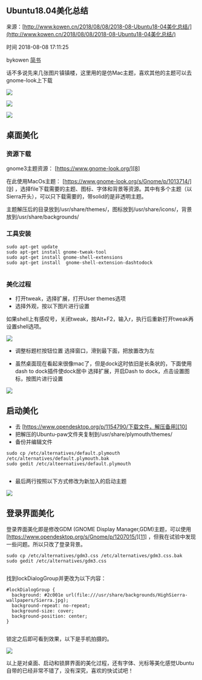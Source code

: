 ## Ubuntu18.04美化总结

来源：[http://www.kowen.cn/2018/08/08/2018-08-Ubuntu18-04美化总结/](http://www.kowen.cn/2018/08/08/2018-08-Ubuntu18-04美化总结/)

时间 2018-08-08 17:11:25

 
  
bykowen [简书][7]
 
话不多说先来几张图片镇镇楼，这里用的是仿Mac主题，喜欢其他的主题可以去gnome-look上下载

![][0]

![][1]

![][2]

 
## 桌面美化 
 
### 资源下载 
 
gnome3主题资源： [https://www.gnome-look.org/][8]
 
在此使用MacOs主题： [https://www.gnome-look.org/s/Gnome/p/1013714/][9] ，选择file下载需要的主题、图标、字体和背景等资源。其中有多个主题（以Sierra开头），可以只下载需要的，带solid的是非透明主题。
 
主题解压后的目录放到/usr/share/themes/，图标放到/usr/share/icons/，背景放到/usr/share/backgrounds/
 
### 工具安装 

```
sudo apt-get update
sudo apt-get install gnome-tweak-tool
sudo apt-get install gnome-shell-extensions
sudo apt-get install  gnome-shell-extension-dashtodock


```
 
### 美化过程 

 
* 打开tweak，选择扩展，打开User themes选项 
* 选择外观，按以下图片进行设置
 
如果shell上有感叹号，关闭tweak，按Alt+F2，输入r，执行后重新打开tweak再设置shell选项。

![][3]

  
* 调整标题栏按钮位置
选择窗口，滑到最下面，把放置改为左
  
* 虽然桌面现在看起来很像mac了，但是dock这时依旧是长条状的，下面使用dash to dock插件使dock居中 
 选择扩展，开启Dash to dock，点击设置图标，按图片进行设置 

![][4]

 
## 启动美化 

 
* 去 [https://www.opendesktop.org/p/1154790/下载文件，解压备用][10]  
* 把解压的Ubuntu-paw文件夹复制到/usr/share/plymouth/themes/ 
* 备份并编辑文件

```
sudo cp /etc/alternatives/default.plymouth /etc/alternatives/default.plymouth.bak
sudo gedit /etc/alteernatives/default.plymouth


```
  
* 最后两行按照以下方式修改为新加入的启动主题

![][5]

 
## 登录界面美化 
 
登录界面美化即是修改GDM (GNOME Display Manager,GDM)主题，可以使用 [https://www.opendesktop.org/s/Gnome/p/1207015/][11] ，但我在试验中发现一些问题。所以只改了登录背景。

```
sudo cp /etc/alternatives/gdm3.css /etc/alternatives/gdm3.css.bak
sudo gedit /etc/alternatives/gdm3.css


```
 
找到lockDialogGroup并更改为以下内容：

```
#lockDialogGroup {
  background: #2c001e url(file:///usr/share/backgrounds/HighSierra-wallpapers/Sierra.jpg);         
  background-repeat: no-repeat;
  background-size: cover;
  background-position: center; 
}


```
 
  
锁定之后即可看到效果，以下是手机拍摄的。

![][6]

 
以上是对桌面、启动和锁屏界面的美化过程，还有字体、光标等美化感觉Ubuntu自带的已经非常不错了，没有深究，喜欢的快试试吧！


[7]: https://www.jianshu.com/u/e938fd073edf
[8]: https://www.gnome-look.org/
[9]: https://www.gnome-look.org/s/Gnome/p/1013714/
[10]: https://www.opendesktop.org/p/1154790/%E4%B8%8B%E8%BD%BD%E6%96%87%E4%BB%B6%EF%BC%8C%E8%A7%A3%E5%8E%8B%E5%A4%87%E7%94%A8
[11]: https://www.opendesktop.org/s/Gnome/p/1207015/
[0]: ./img/FrmiaiR.png
[1]: ./img/ruymamb.png
[2]: ./img/rYjEFza.png
[3]: ./img/yYzAZzQ.png
[4]: ./img/ARRjI3i.png
[5]: ./img/VnyUr2Q.png
[6]: ./img/mAZj63b.jpg